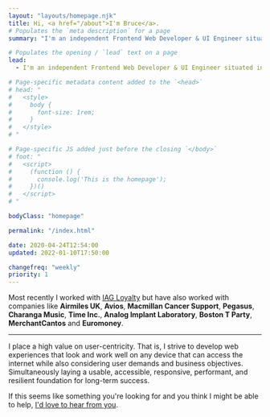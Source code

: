 ```yaml
---
layout: "layouts/homepage.njk"
title: Hi, <a href="/about">I'm Bruce</a>.
# Populates the `meta description` for a page
summary: "I'm an independent Frontend Web Developer & UI Engineer situated in West Sussex, England. I've been assisting small businesses, companies, and organisations bring excellent website projects to life for more than 17 years."

# Populates the opening / `lead` text on a page
lead:
  - I'm an independent Frontend Web Developer & UI Engineer situated in West Sussex, England. I've been assisting small businesses, companies, and organisations bring excellent website projects to life for more than 17 years.

# Page-specific metadata content added to the `<head>`
# head: "
#   <style>
#     body {
#       font-size: 1rem;
#     }
#   </style>
# "

# Page-specific JS added just before the closing `</body>`
# foot: "
#   <script>
#     (function () {
#       console.log('This is the homepage');
#     })()
#   </script>
# "

bodyClass: "homepage"

permalink: "/index.html"

date: 2020-04-24T12:54:00
updated: 2022-01-10T17:50:00

changefreq: "weekly"
priority: 1
---
```


Most recently I worked with [IAG Loyalty](https://iagloyalty.com/) but have also worked with companies like **Airmiles UK**, **Avios**, **Macmillan Cancer Support**, **Pegasus**, **Charanga Music**, **Time Inc.**, **Analog Implant Laboratory**, **Boston T Party**, **MerchantCantos** and **Euromoney**.

***

I place a high value on user-centricity. That is, I strive to develop web experiences that look and work well on any device that can access the internet while also considering user demands and business objectives. Simultaneously laying a usable, accessible, responsive, performant, and resilient foundation for long-term success.

If this seems like something you're looking for and you think I might be able to help, [I'd love to hear from you](/contact).
